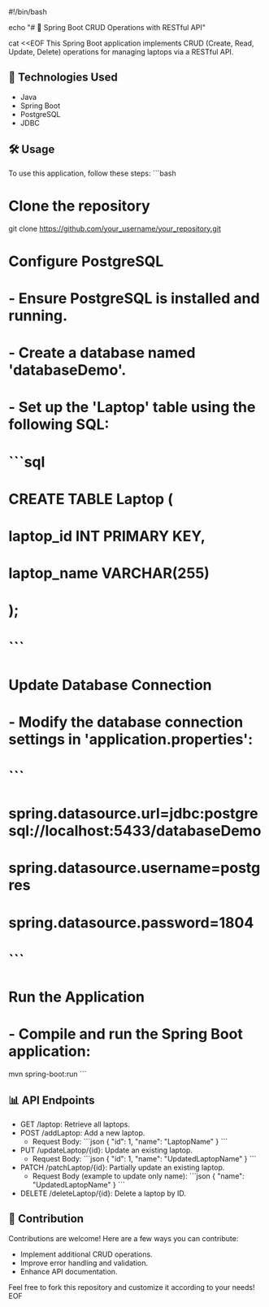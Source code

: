 #!/bin/bash

echo "# 🌟 Spring Boot CRUD Operations with RESTful API"

cat <<EOF
This Spring Boot application implements CRUD (Create, Read, Update, Delete) operations for managing laptops via a RESTful API.

## 🚀 Technologies Used
- Java
- Spring Boot
- PostgreSQL
- JDBC

## 🛠️ Usage
To use this application, follow these steps:
\`\`\`bash
# Clone the repository
git clone https://github.com/your_username/your_repository.git

# Configure PostgreSQL
# - Ensure PostgreSQL is installed and running.
# - Create a database named 'databaseDemo'.
# - Set up the 'Laptop' table using the following SQL:
# \`\`\`sql
# CREATE TABLE Laptop (
# laptop_id INT PRIMARY KEY,
# laptop_name VARCHAR(255)
# );
# \`\`\`

# Update Database Connection
# - Modify the database connection settings in 'application.properties':
# \`\`\`
# spring.datasource.url=jdbc:postgresql://localhost:5433/databaseDemo
# spring.datasource.username=postgres
# spring.datasource.password=1804
# \`\`\`

# Run the Application
# - Compile and run the Spring Boot application:
mvn spring-boot:run
\`\`\`

## 📊 API Endpoints
- GET /laptop: Retrieve all laptops.
- POST /addLaptop: Add a new laptop.
  - Request Body:
  \`\`\`json
  {
    "id": 1,
    "name": "LaptopName"
  }
  \`\`\`
- PUT /updateLaptop/{id}: Update an existing laptop.
  - Request Body:
  \`\`\`json
  {
    "id": 1,
    "name": "UpdatedLaptopName"
  }
  \`\`\`
- PATCH /patchLaptop/{id}: Partially update an existing laptop.
  - Request Body (example to update only name):
  \`\`\`json
  {
    "name": "UpdatedLaptopName"
  }
  \`\`\`
- DELETE /deleteLaptop/{id}: Delete a laptop by ID.

## 🎉 Contribution
Contributions are welcome! Here are a few ways you can contribute:
- Implement additional CRUD operations.
- Improve error handling and validation.
- Enhance API documentation.

Feel free to fork this repository and customize it according to your needs!
EOF
